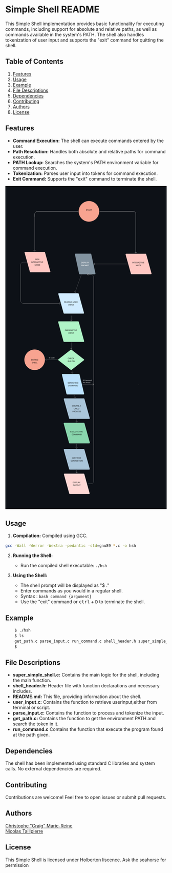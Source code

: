 # Simple Shell README

This Simple Shell implementation provides basic functionality for executing commands, including support for absolute and relative paths, as well as commands available in the system's PATH. The shell also handles tokenization of user input and supports the "exit" command for quitting the shell.

## Table of Contents

1. [Features](#features)
2. [Usage](#usage)
3. [Example](#example)
4. [File Descriptions](#file-descriptions)
5. [Dependencies](#dependencies)
6. [Contributing](#contributing)
7. [Authors](#Authors)
8. [License](#license)

## Features

- **Command Execution:** The shell can execute commands entered by the user.
- **Path Resolution:** Handles both absolute and relative paths for command execution.
- **PATH Lookup:** Searches the system's PATH environment variable for command execution.
- **Tokenization:** Parses user input into tokens for command execution.
- **Exit Command:** Supports the "exit" command to terminate the shell.

![Flowchart](simple_hell_flowchart1.png)

## Usage

1. **Compilation:**
Compiled using GCC.
```bash
gcc -Wall -Werror -Wextra -pedantic -std=gnu89 *.c -o hsh
```

2. **Running the Shell:**
   - Run the compiled shell executable: `./hsh`

3. **Using the Shell:**
   - The shell prompt will be displayed as "$ ."
   - Enter commands as you would in a regular shell.
   - Syntax : ```bash command {argument}```
   - Use the "exit" command  or <kbd>ctrl</kbd> + <kbd>D</kbd> to terminate the shell.

## Example
```bash
	$ ./hsh
	$ ls
	get_path.c parse_input.c run_command.c shell_header.h super_simple_shell.c user_input.c
	$
```

## File Descriptions

- **super_simple_shell.c:** Contains the main logic for the shell, including the main function.
- **shell_header.h:** Header file with function declarations and necessary includes.
- **README.md:** This file, providing information about the shell.
- **user_input.c:** Contains the function to retrieve userinput,either from terminal or script.
- **parse_input.c:** Contains the function to process and tokenize the input.
- **get_path.c:** Contains the function to get the environment PATH and search the token in it.
- **run_command.c** Contains the function that execute the program found at the path given.


## Dependencies

The shell has been implemented using standard C libraries and system calls. No external dependencies are required.

## Contributing

Contributions are welcome! Feel free to open issues or submit pull requests.

## Authors
[Christophe "Craig" Marie-Reine](https://github.com/christophemr)\
[Nicolas Taillpierre](https://github.com/TaillepierreN)

## License

This Simple Shell is licensed under Holberton liscence. Ask the seahorse for permission
